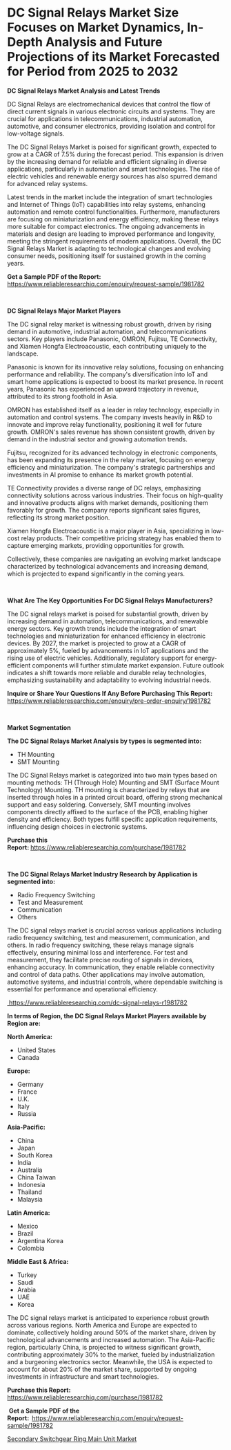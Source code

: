 <p><h1>DC Signal Relays Market Size Focuses on Market Dynamics, In-Depth Analysis and Future Projections of its Market Forecasted for Period from 2025 to 2032</h1></p><p><strong>DC Signal Relays Market Analysis and Latest Trends</strong></p>
<p><p>DC Signal Relays are electromechanical devices that control the flow of direct current signals in various electronic circuits and systems. They are crucial for applications in telecommunications, industrial automation, automotive, and consumer electronics, providing isolation and control for low-voltage signals.</p><p>The DC Signal Relays Market is poised for significant growth, expected to grow at a CAGR of 7.5% during the forecast period. This expansion is driven by the increasing demand for reliable and efficient signaling in diverse applications, particularly in automation and smart technologies. The rise of electric vehicles and renewable energy sources has also spurred demand for advanced relay systems.</p><p>Latest trends in the market include the integration of smart technologies and Internet of Things (IoT) capabilities into relay systems, enhancing automation and remote control functionalities. Furthermore, manufacturers are focusing on miniaturization and energy efficiency, making these relays more suitable for compact electronics. The ongoing advancements in materials and design are leading to improved performance and longevity, meeting the stringent requirements of modern applications. Overall, the DC Signal Relays Market is adapting to technological changes and evolving consumer needs, positioning itself for sustained growth in the coming years.</p></p>
<p><strong>Get a Sample PDF of the Report:&nbsp;</strong> <a href="https://www.reliableresearchiq.com/enquiry/request-sample/1981782?utm_campaign=2396&utm_medium=2&utm_source=Github&utm_content=ia&utm_term=14022025&utm_id=dc-signal-relays">https://www.reliableresearchiq.com/enquiry/request-sample/1981782</a></p>
<p>&nbsp;</p>
<p><strong>DC Signal Relays Major Market Players</strong></p>
<p><p>The DC signal relay market is witnessing robust growth, driven by rising demand in automotive, industrial automation, and telecommunications sectors. Key players include Panasonic, OMRON, Fujitsu, TE Connectivity, and Xiamen Hongfa Electroacoustic, each contributing uniquely to the landscape.</p><p>Panasonic is known for its innovative relay solutions, focusing on enhancing performance and reliability. The company's diversification into IoT and smart home applications is expected to boost its market presence. In recent years, Panasonic has experienced an upward trajectory in revenue, attributed to its strong foothold in Asia.</p><p>OMRON has established itself as a leader in relay technology, especially in automation and control systems. The company invests heavily in R&D to innovate and improve relay functionality, positioning it well for future growth. OMRON's sales revenue has shown consistent growth, driven by demand in the industrial sector and growing automation trends.</p><p>Fujitsu, recognized for its advanced technology in electronic components, has been expanding its presence in the relay market, focusing on energy efficiency and miniaturization. The company's strategic partnerships and investments in AI promise to enhance its market growth potential.</p><p>TE Connectivity provides a diverse range of DC relays, emphasizing connectivity solutions across various industries. Their focus on high-quality and innovative products aligns with market demands, positioning them favorably for growth. The company reports significant sales figures, reflecting its strong market position.</p><p>Xiamen Hongfa Electroacoustic is a major player in Asia, specializing in low-cost relay products. Their competitive pricing strategy has enabled them to capture emerging markets, providing opportunities for growth.</p><p>Collectively, these companies are navigating an evolving market landscape characterized by technological advancements and increasing demand, which is projected to expand significantly in the coming years.</p></p>
<p>&nbsp;</p>
<p><strong>What Are The Key Opportunities For DC Signal Relays Manufacturers?</strong></p>
<p><p>The DC signal relays market is poised for substantial growth, driven by increasing demand in automation, telecommunications, and renewable energy sectors. Key growth trends include the integration of smart technologies and miniaturization for enhanced efficiency in electronic devices. By 2027, the market is projected to grow at a CAGR of approximately 5%, fueled by advancements in IoT applications and the rising use of electric vehicles. Additionally, regulatory support for energy-efficient components will further stimulate market expansion. Future outlook indicates a shift towards more reliable and durable relay technologies, emphasizing sustainability and adaptability to evolving industrial needs.</p></p>
<p><strong>Inquire or Share Your Questions If Any Before Purchasing This Report:</strong> <a href="https://www.reliableresearchiq.com/enquiry/pre-order-enquiry/1981782?utm_campaign=2396&utm_medium=2&utm_source=Github&utm_content=ia&utm_term=14022025&utm_id=dc-signal-relays">https://www.reliableresearchiq.com/enquiry/pre-order-enquiry/1981782</a></p>
<p>&nbsp;</p>
<p><strong>Market Segmentation</strong></p>
<p><strong>The DC Signal Relays Market Analysis by types is segmented into:</strong></p>
<p><ul><li>TH Mounting</li><li>SMT Mounting</li></ul></p>
<p><p>The DC Signal Relays market is categorized into two main types based on mounting methods: TH (Through Hole) Mounting and SMT (Surface Mount Technology) Mounting. TH mounting is characterized by relays that are inserted through holes in a printed circuit board, offering strong mechanical support and easy soldering. Conversely, SMT mounting involves components directly affixed to the surface of the PCB, enabling higher density and efficiency. Both types fulfill specific application requirements, influencing design choices in electronic systems.</p></p>
<p><strong>Purchase this Report:&nbsp;</strong><a href="https://www.reliableresearchiq.com/purchase/1981782?utm_campaign=2396&utm_medium=2&utm_source=Github&utm_content=ia&utm_term=14022025&utm_id=dc-signal-relays">https://www.reliableresearchiq.com/purchase/1981782</a></p>
<p>&nbsp;</p>
<p><strong>The DC Signal Relays Market Industry Research by Application is segmented into:</strong></p>
<p><ul><li>Radio Frequency Switching</li><li>Test and Measurement</li><li>Communication</li><li>Others</li></ul></p>
<p><p>The DC signal relays market is crucial across various applications including radio frequency switching, test and measurement, communication, and others. In radio frequency switching, these relays manage signals effectively, ensuring minimal loss and interference. For test and measurement, they facilitate precise routing of signals in devices, enhancing accuracy. In communication, they enable reliable connectivity and control of data paths. Other applications may involve automation, automotive systems, and industrial controls, where dependable switching is essential for performance and operational efficiency.</p></p>
<p><a href="https://www.reliableresearchiq.com/dc-signal-relays-r1981782?utm_campaign=2396&utm_medium=2&utm_source=Github&utm_content=ia&utm_term=14022025&utm_id=dc-signal-relays">&nbsp;https://www.reliableresearchiq.com/dc-signal-relays-r1981782</a></p>
<p><strong>In terms of Region, the DC Signal Relays Market Players available by Region are:</strong></p>
<p>
    <p> <strong> North America: </strong>
        <ul>
            <li>United States</li>
            <li>Canada</li>
        </ul>
        </p> 
    <p> <strong> Europe: </strong>
        <ul>
            <li>Germany</li>
            <li>France</li>
            <li>U.K.</li>
            <li>Italy</li>
            <li>Russia</li>
        </ul>
        </p> 
    <p> <strong> Asia-Pacific: </strong>
        <ul>
            <li>China</li>
            <li>Japan</li>
            <li>South Korea</li>
            <li>India</li>
            <li>Australia</li>
            <li>China Taiwan</li>
            <li>Indonesia</li>
            <li>Thailand</li>
            <li>Malaysia</li>
        </ul>
        </p> 
    <p> <strong> Latin America: </strong>
        <ul>
            <li>Mexico</li>
            <li>Brazil</li>
            <li>Argentina Korea</li>
            <li>Colombia</li>
        </ul>
        </p> 
    <p> <strong> Middle East & Africa: </strong>
        <ul>
            <li>Turkey</li>
            <li>Saudi</li>
            <li>Arabia</li>
            <li>UAE</li>
            <li>Korea</li>
        </ul>
    </p>
    </p>
<p><p>The DC signal relays market is anticipated to experience robust growth across various regions. North America and Europe are expected to dominate, collectively holding around 50% of the market share, driven by technological advancements and increased automation. The Asia-Pacific region, particularly China, is projected to witness significant growth, contributing approximately 30% to the market, fueled by industrialization and a burgeoning electronics sector. Meanwhile, the USA is expected to account for about 20% of the market share, supported by ongoing investments in infrastructure and smart technologies.</p></p>
<p><strong>Purchase this Report: </strong><a href="https://www.reliableresearchiq.com/purchase/1981782?utm_campaign=2396&utm_medium=2&utm_source=Github&utm_content=ia&utm_term=14022025&utm_id=dc-signal-relays">https://www.reliableresearchiq.com/purchase/1981782</a></p>
<p>&nbsp;<strong>Get a Sample PDF of the Report:&nbsp;&nbsp;</strong><a href="https://www.reliableresearchiq.com/enquiry/request-sample/1981782?utm_campaign=2396&utm_medium=2&utm_source=Github&utm_content=ia&utm_term=14022025&utm_id=dc-signal-relays">https://www.reliableresearchiq.com/enquiry/request-sample/1981782</a></p>
<p><strong></strong></p>
<p><p><a href="https://github.com/bolalfredia7777/Market-Research-Report-List-1/blob/main/secondary-switchgear-ring-main-unit-market.md?utm_campaign=2396&utm_medium=2&utm_source=Github&utm_content=ia&utm_term=14022025&utm_id=dc-signal-relays">Secondary Switchgear Ring Main Unit Market</a></p></p>
